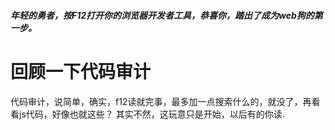 ##### 年轻的勇者，按F12打开你的浏览器开发者工具，恭喜你，踏出了成为web狗的第一步。

# 回顾一下代码审计
代码审计，说简单，确实，f12读就完事，最多加一点搜索什么的，就没了，再看看js代码，好像也就这些？
其实不然，这玩意只是开始，以后有的你读.



